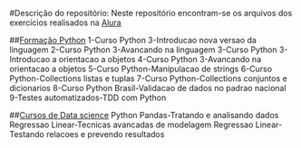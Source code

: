 #Descrição do repositório:
Neste repositório encontram-se os arquivos dos exercícios realisados na [Alura][1]

##[Formação Python][2]
1-Curso Python 3-Introducao nova versao da linguagem
2-Curso Python 3-Avancando na linguagem
3-Curso Python 3-Introducao a orientacao a objetos
4-Curso Python 3-Avancando na orientacao a objetos
5-Curso Python-Manipulacao de strings
6-Curso Python-Collections listas e tuplas
7-Curso Python-Collections conjuntos e dicionarios
8-Curso Python Brasil-Validacao de dados no padrao nacional
9-Testes automatizados-TDD com Python

##[Cursos de Data science][3]
Python Pandas-Tratando e analisando dados
Regressao Linear-Tecnicas avancadas de modelagem
Regressao Linear-Testando relacoes e prevendo resultados

[1]: https://www.alura.com.br/
[2]: https://github.com/RCarteri/alura/tree/main/python/formacao-python
[3]: https://github.com/RCarteri/alura/tree/main/python/data-science

